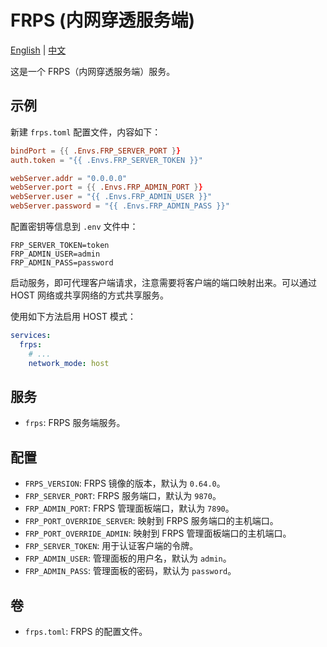# FRPS (内网穿透服务端)

[English](./README.md) | [中文](./README.zh.md)

这是一个 FRPS（内网穿透服务端）服务。

## 示例

新建 `frps.toml` 配置文件，内容如下：

```toml
bindPort = {{ .Envs.FRP_SERVER_PORT }}
auth.token = "{{ .Envs.FRP_SERVER_TOKEN }}"

webServer.addr = "0.0.0.0"
webServer.port = {{ .Envs.FRP_ADMIN_PORT }}
webServer.user = "{{ .Envs.FRP_ADMIN_USER }}"
webServer.password = "{{ .Envs.FRP_ADMIN_PASS }}"
```

配置密钥等信息到 `.env` 文件中：

```properties
FRP_SERVER_TOKEN=token
FRP_ADMIN_USER=admin
FRP_ADMIN_PASS=password
```

启动服务，即可代理客户端请求，注意需要将客户端的端口映射出来。可以通过 HOST 网络或共享网络的方式共享服务。

使用如下方法启用 HOST 模式：

```yaml
services:
  frps:
    # ...
    network_mode: host
```

## 服务

- `frps`: FRPS 服务端服务。

## 配置

- `FRPS_VERSION`: FRPS 镜像的版本，默认为 `0.64.0`。
- `FRP_SERVER_PORT`: FRPS 服务端口，默认为 `9870`。
- `FRP_ADMIN_PORT`: FRPS 管理面板端口，默认为 `7890`。
- `FRP_PORT_OVERRIDE_SERVER`: 映射到 FRPS 服务端口的主机端口。
- `FRP_PORT_OVERRIDE_ADMIN`: 映射到 FRPS 管理面板端口的主机端口。
- `FRP_SERVER_TOKEN`: 用于认证客户端的令牌。
- `FRP_ADMIN_USER`: 管理面板的用户名，默认为 `admin`。
- `FRP_ADMIN_PASS`: 管理面板的密码，默认为 `password`。

## 卷

- `frps.toml`: FRPS 的配置文件。
